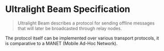 # Ultralight Beam Specification

> Ultralight Beam describes a protocol for sending offline messages that will later be broadcasted through relay nodes.

The protocol itself can be implemented over various transport protocols, it is comparative to a MANET (Mobile Ad-Hoc Network).
